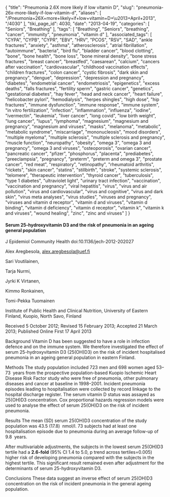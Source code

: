 {
    "title": "Pneumonia 2.6X more likely if low vitamin D",
    "slug": "pneumonia-26x-more-likely-if-low-vitamin-d",
    "aliases": [
        "/Pneumonia+26X+more+likely+if+low+vitamin+D+\u2013+April+2013",
        "/4030"
    ],
    "tiki_page_id": 4030,
    "date": "2013-04-19",
    "categories": [
        "Seniors",
        "Breathing"
    ],
    "tags": [
        "Breathing",
        "Seniors",
        "breathing",
        "cancer",
        "immunity",
        "pneumonia",
        "vitamin d"
    ],
    "associated_tags": [
        "CYPA",
        "CYPB",
        "CYPR",
        "EBV",
        "HRV",
        "PCOS",
        "RSV",
        "SAD",
        "ankle fractures",
        "anxiety",
        "asthma",
        "atherosclerosis",
        "atrial fibrillation",
        "autoimmune",
        "bacteria",
        "bird flu",
        "bladder cancer",
        "blood clotting",
        "bone",
        "bone health",
        "bone loss",
        "bone mineral density",
        "bone stress fractures",
        "breast cancer",
        "breastfed",
        "caesarean",
        "calcium",
        "cancers after vaccination",
        "cardiovascular",
        "childhood vaccination effects",
        "children fractures",
        "colon cancer",
        "cystic fibrosis",
        "dark skin and pregnancy",
        "dengue",
        "depression",
        "depression and pregnancy",
        "diabetes",
        "endometrial cancer",
        "endometriosis",
        "epigenetics",
        "excess deaths",
        "falls fractures",
        "fertility sperm",
        "gastric cancer",
        "genetics",
        "gestational diabetes",
        "hay fever",
        "head and neck cancer",
        "heart failure",
        "helicobacter pylori",
        "hemodialysis",
        "herpes shingles",
        "high dose",
        "hip fractures",
        "immune dysfunction",
        "immune response",
        "immune system",
        "in vitro fertilization",
        "infection",
        "inflammation",
        "influenza",
        "iodine",
        "ivermectin",
        "leukemia",
        "liver cancer",
        "long covid",
        "low birth weight",
        "lung cancer",
        "lupus",
        "lymphoma",
        "magnesium",
        "magnesium and pregnancy",
        "magnesium and viruses",
        "masks",
        "melanoma",
        "metabolic",
        "metabolic syndrome",
        "miscarriage",
        "mononucleosis",
        "mood disorders",
        "multiple myeloma",
        "multiple sclerosis",
        "multiple sclerosis and pregnancy",
        "muscle function",
        "neuropathy",
        "obesity",
        "omega 3",
        "omega 3 and pregnancy",
        "omega 3 and viruses",
        "osteoporosis",
        "ovarian cancer",
        "pancreatic cancer",
        "pfizer",
        "phosphorus",
        "placenta",
        "prediabetes",
        "preeclampsia",
        "pregnancy",
        "preterm",
        "preterm and omega 3",
        "prostate cancer",
        "red meat",
        "respiratory",
        "retinopathy",
        "rheumatoid arthritis",
        "rickets",
        "skin cancer",
        "statins",
        "stillbirth",
        "stroke",
        "systemic sclerosis",
        "telomere",
        "therapeutic intervention",
        "thyroid cancer",
        "tuberculosis",
        "type 1 diabetes",
        "ultraviolet light",
        "urinary tract infection",
        "vaccination",
        "vaccination and pregnancy",
        "viral hepatitis",
        "virus",
        "virus and air pollution",
        "virus and cardiovascular",
        "virus and cognitive",
        "virus and dark skin",
        "virus meta analyses",
        "virus studies",
        "viruses and pregnancy",
        "viruses and vitamin d receptor",
        "vitamin d and viruses",
        "vitamin d binding",
        "vitamin d deficiency",
        "vitamin d receptor",
        "vitamin k",
        "vitamin k and viruses",
        "wound healing",
        "zinc",
        "zinc and viruses"
    ]
}


#### Serum 25-hydroxyvitamin D3 and the risk of pneumonia in an ageing general population

J Epidemiol Community Health doi:10.1136/jech-2012-202027

Alex Aregbesola, alex.aregbesola@uef.fi

Sari Voutilainen,

Tarja Nurmi,

Jyrki K Virtanen,

Kimmo Ronkainen,

Tomi-Pekka Tuomainen

Institute of Public Health and Clinical Nutrition, University of Eastern Finland, Kuopio, North Savo, Finland

Received 5 October 2012;     Revised 15 February 2013;     Accepted 21 March 2013;     Published Online First 17 April 2013

Background Vitamin D has been suggested to have a role in infection defence and on the immune system. We therefore investigated the effect of serum 25-hydroxyvitamin D3 (25(OH)D3) on the risk of incident hospitalised pneumonia in an ageing general population in eastern Finland.

Methods The study population included 723 men and 698 women aged 53–73  years from the prospective population-based Kuopio Ischemic Heart Disease Risk Factor study who were free of pneumonia, other pulmonary diseases and cancer at baseline in 1998–2001. Incident pneumonia episodes leading to hospitalisation were collected by record linkage to the hospital discharge register. The serum vitamin D status was assayed as 25(OH)D3 concentration. Cox proportional hazards regression models were used to analyse the effect of serum 25(OH)D3 on the risk of incident pneumonia.

Results The mean (SD) serum 25(OH)D3 concentration of the study population was 43.5 (17.8)  nmol/l. 73 subjects had at least one hospitalisation episode due to pneumonia during an average follow-up of 9.8  years. 

After multivariable adjustments, the subjects in the lowest serum 25(OH)D3 tertile had a  **2.6-fold**  (95% CI 1.4 to 5.0, p trend across tertiles=0.005) higher risk of developing pneumonia compared with the subjects in the highest tertile. This significant result remained even after adjustment for the determinants of serum 25-hydroxyvitamin D3. 

Conclusions These data suggest an inverse effect of serum 25(OH)D3 concentration on the risk of incident pneumonia in the general ageing population.
